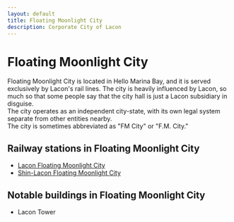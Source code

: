 ```yaml
---
layout: default
title: Floating Moonlight City
description: Corporate City of Lacon
---
```


# Floating Moonlight City

Floating Moonlight City is located in Hello Marina Bay, and it is served exclusively by Lacon's rail lines.
The city is heavily influenced by Lacon, so much so that some people say that the
city hall is just a Lacon subsidiary in disguise.<br>
The city operates as an independent city-state, with its own legal system separate from other entities nearby.
<br>The city is sometimes abbreviated as "FM City" or "F.M. City."

## Railway stations in Floating Moonlight City

- [Lacon Floating Moonlight City](/rail-stations/floating-moonlight-city)
- [Shin-Lacon Floating Moonlight City](/rail-stations/floating-moonlight-city)

## Notable buildings in Floating Moonlight City

- Lacon Tower